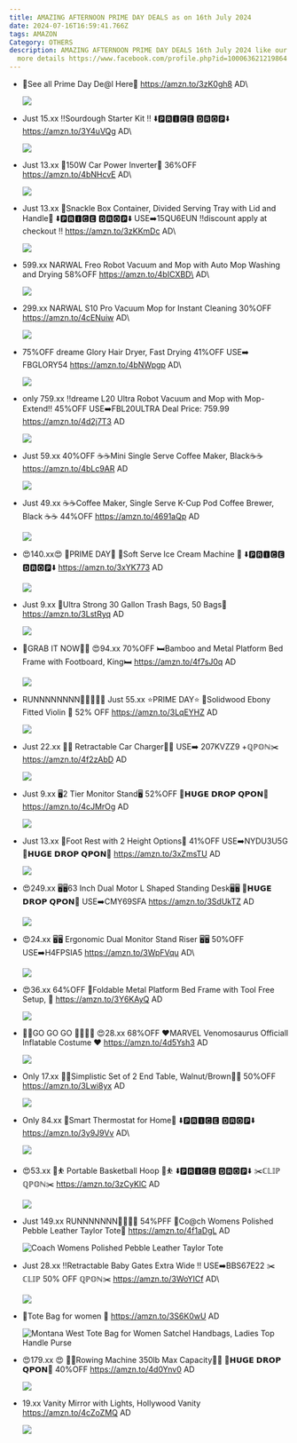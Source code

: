 ```yaml
---
title: AMAZING AFTERNOON PRIME DAY DEALS as on 16th July 2024
date: 2024-07-16T16:59:41.766Z
tags: AMAZON
Category: OTHERS
description: AMAZING AFTERNOON PRIME DAY DEALS 16th July 2024 like our page for
  more details https://www.facebook.com/profile.php?id=100063621219864
---
```

* 🌟See all Prime Day De@l Here🌟
  https://amzn.to/3zK0gh8
  AD\
  <!--StartFragment-->

  ![](https://m.media-amazon.com/images/I/81ugXzyYdFL._AC_SL1500_.jpg)

  <!--EndFragment-->
* Just 15.xx
  ‼️Sourdough Starter Kit ‼️
  ⬇️🅿🆁🅸🅲🅴 🅳🆁🅾🅿⬇️
  https://amzn.to/3Y4uVQg
  AD\
  <!--StartFragment-->

  ![](https://m.media-amazon.com/images/I/81W2J8GY0lL._AC_SL1500_.jpg)

  <!--EndFragment-->
* Just 13.xx
  🌟150W Car Power Inverter🌟
  36%OFF
  https://amzn.to/4bNHcvE
  AD\
  <!--StartFragment-->

  ![](https://m.media-amazon.com/images/I/61xEZbQOrcL._AC_SL1500_.jpg)

  <!--EndFragment-->
* Just 13.xx
  🌟Snackle Box Container, Divided Serving Tray with Lid and Handle🌟
  ⬇️🅿🆁🅸🅲🅴 🅳🆁🅾🅿⬇️
  USE➡️15QU6EUN
  ‼️discount apply at checkout ‼️
  https://amzn.to/3zKKmDc
  AD\
  <!--StartFragment-->

  ![](https://m.media-amazon.com/images/I/7169yDXczVL._AC_SL1500_.jpg)

  <!--EndFragment-->
* 599.xx
  NARWAL Freo Robot Vacuum and Mop with Auto Mop Washing and Drying
  58%OFF
  https://amzn.to/4bICXBD\
  A﻿D\
  <!--StartFragment-->

  ![](https://m.media-amazon.com/images/I/7140qtQfxCL._AC_SL1500_.jpg)

  <!--EndFragment-->
* 299.xx 
  NARWAL S10 Pro Vacuum Mop for Instant Cleaning
  30%OFF
  https://amzn.to/4cENuiw
  AD\
  <!--StartFragment-->

  ![](https://m.media-amazon.com/images/I/61DBy4SUH2L._AC_SL1500_.jpg)

  <!--EndFragment-->
* 75%OFF
  dreame Glory Hair Dryer, Fast Drying
  41%OFF
  USE➡️ FBGLORY54
  https://amzn.to/4bNWpgp
  AD\
  <!--StartFragment-->

  ![](https://m.media-amazon.com/images/I/61qDOmmuYbL._AC_SL1500_.jpg)

  <!--EndFragment-->
* only 759.xx
  ‼️dreame L20 Ultra Robot Vacuum and Mop with Mop-Extend‼️
  45%OFF
  USE➡️FBL20ULTRA
  Deal Price: 759.99
  https://amzn.to/4d2j7T3
  AD

  <!--StartFragment-->

  ![](https://m.media-amazon.com/images/I/71kcvgR-wlL._AC_SL1500_.jpg)

  <!--EndFragment-->
* Just 59.xx
  40%OFF
  ☕☕Mini Single Serve Coffee Maker, Black☕☕
  https://amzn.to/4bLc9AR
  AD

  <!--StartFragment-->

  ![](https://m.media-amazon.com/images/I/71gstT93XIL._AC_SL1500_.jpg)

  <!--EndFragment-->
* Just 49.xx
   ☕☕Coffee Maker, Single Serve K-Cup Pod Coffee Brewer, Black ☕☕
  44%OFF
  https://amzn.to/4691aQp
  AD

  <!--StartFragment-->

  ![](https://m.media-amazon.com/images/I/71lqbWBtyyS._AC_SL1500_.jpg)

  <!--EndFragment-->
* 😍140.xx😍
  🌟PRIME DAY🌟
  🍦Soft Serve Ice Cream Machine 🍦
  ⬇️🅿🆁🅸🅲🅴 🅳🆁🅾🅿⬇️
  https://amzn.to/3xYK773
  AD

  <!--StartFragment-->

  ![](https://m.media-amazon.com/images/I/61aRiMnrqwL._AC_SL1400_.jpg)

  <!--EndFragment-->
* Just 9.xx
  🌟Ultra Strong 30 Gallon Trash Bags, 50 Bags🌟
  https://amzn.to/3LstRyq
  AD

  <!--StartFragment-->

  ![](https://m.media-amazon.com/images/I/81sfmdU1ulL._AC_SL1500_.jpg)

  <!--EndFragment-->
* 🏃GRAB IT NOW🏃‍♀️
  😍94.xx
  70%OFF
  🛏️Bamboo and Metal Platform Bed Frame with Footboard, King🛏️
  https://amzn.to/4f7sJ0q
  AD

  <!--StartFragment-->

  ![](https://m.media-amazon.com/images/I/81zWuhq6oeL._AC_SL1500_.jpg)

  <!--EndFragment-->
* RUNNNNNNNN🏃‍♀️🏃🏃‍♀️
  Just 55.xx
  ⭐️PRIME DAY⭐️
  🎻Solidwood Ebony Fitted Violin 🎻 
  52% OFF
  https://amzn.to/3LqEYHZ
  AD

  <!--StartFragment-->

  ![](https://m.media-amazon.com/images/I/818VCPQbj0L._AC_SL1500_.jpg)

  <!--EndFragment-->
* Just 22.xx
  🔌🔌 Retractable Car Charger🔌🔌
  USE➡️ 207KVZZ9 +ℚℙ𝕆ℕ✂️
  https://amzn.to/4f2zAbD
  AD

  <!--StartFragment-->

  ![](https://m.media-amazon.com/images/I/61mIsEjIJKL._AC_.jpg)

  <!--EndFragment-->
* Just 9.xx
  🖥️2 Tier Monitor Stand🖥️
  52%OFF
  💸𝗛𝗨𝗚𝗘 𝗗𝗥𝗢𝗣 𝗤𝗣𝗢𝗡💸
  https://amzn.to/4cJMrOg
  AD

  <!--StartFragment-->

  ![](https://m.media-amazon.com/images/I/71X9W8XBRcL._AC_SL1500_.jpg)

  <!--EndFragment-->
* Just 13.xx
  🦶Foot Rest with 2 Height Options🦶
  41%OFF
  USE➡️NYDU3U5G
  💸𝗛𝗨𝗚𝗘 𝗗𝗥𝗢𝗣 𝗤𝗣𝗢𝗡💸
  https://amzn.to/3xZmsTU
  AD

  <!--StartFragment-->

  ![](https://m.media-amazon.com/images/I/81QYuCg-scL._AC_SL1500_.jpg)

  <!--EndFragment-->
* 😍249.xx
  🖥️🖥️63 Inch Dual Motor L Shaped Standing Desk🖥️🖥️
  💸𝗛𝗨𝗚𝗘 𝗗𝗥𝗢𝗣 𝗤𝗣𝗢𝗡💸
  USE➡️CMY69SFA
  https://amzn.to/3SdUkTZ
  AD

  <!--StartFragment-->

  ![](https://m.media-amazon.com/images/I/61ErsL19UvL._AC_SL1500_.jpg)

  <!--EndFragment-->
* 😍24.xx
  🖥️🖥️ Ergonomic Dual Monitor Stand Riser 🖥️🖥️
  50%OFF
  USE➡️H4FPSIA5
  https://amzn.to/3WpFVqu
  AD\
  <!--StartFragment-->

  ![](https://m.media-amazon.com/images/I/71sJ45AZ4ML._AC_SL1500_.jpg)

  <!--EndFragment-->
* 😍36.xx 
  64%OFF
  🌟Foldable Metal Platform Bed Frame with Tool Free Setup, 🌟
  https://amzn.to/3Y6KAyQ
  AD

  <!--StartFragment-->

  ![](https://m.media-amazon.com/images/I/61rEcx+vMdL._AC_SL1000_.jpg)

  <!--EndFragment-->
* 🏃🏃GO GO GO 🏃‍♀️🏃‍♀️
  😍28.xx
  68%OFF
  ❤️MARVEL Venomosaurus Officiall Inflatable Costume ❤️
  https://amzn.to/4d5Ysh3
  AD

  <!--StartFragment-->

  ![](https://m.media-amazon.com/images/I/81kQsBOTzqL._AC_SX679_.jpg)

  <!--EndFragment-->
* Only 17.xx 
  🤎🤎Simplistic Set of 2 End Table, Walnut/Brown🤎🤎
  50%OFF
  https://amzn.to/3Lwi8yx
  AD

  <!--StartFragment-->

  ![](https://m.media-amazon.com/images/I/61cnTDK2I8L._AC_SL1500_.jpg)

  <!--EndFragment-->
* Only 84.xx 
  🌟Smart Thermostat for Home🌟
  ⬇️🅿🆁🅸🅲🅴 🅳🆁🅾🅿⬇️
  https://amzn.to/3y9J9Vv
  AD\
  <!--StartFragment-->

  ![](https://m.media-amazon.com/images/I/61A+x8c9VeL._AC_SL1500_.jpg)

  <!--EndFragment-->
* 😍53.xx
  🏀⛹️  Portable Basketball Hoop 🏀⛹️
  ⬇️🅿🆁🅸🅲🅴 🅳🆁🅾🅿⬇️
  ✂️ℂ𝕃𝕀ℙ ℚℙ𝕆ℕ✂️
  https://amzn.to/3zCyKlC
  AD

  <!--StartFragment-->

  ![](https://m.media-amazon.com/images/I/915peM9ZWjL._AC_SL1500_.jpg)

  <!--EndFragment-->
* Just 149.xx
  RUNNNNNNN🏃‍♀️🏃‍♀️
  54%PFF
   👜Co@ch Womens Polished Pebble Leather Taylor Tote👜
  https://amzn.to/4f1aDgL
  AD

  <!--StartFragment-->

  ![Coach Womens Polished Pebble Leather Taylor Tote](https://m.media-amazon.com/images/I/71PJ+8baTqL._AC_SY500_.jpg)

  <!--EndFragment-->
* Just 28.xx
  ‼️Retractable Baby Gates Extra 
  Wide ‼️
  USE➡️BBS67E22
  ✂️ℂ𝕃𝕀ℙ 50% OFF ℚℙ𝕆ℕ✂️
  https://amzn.to/3WoYICf
  AD\
  <!--StartFragment-->

  ![](https://m.media-amazon.com/images/I/81dFbNm+v7L._AC_SL1500_.jpg)

  <!--EndFragment-->
* 👜Tote Bag for women 👜
  https://amzn.to/3S6K0wU
  AD

  <!--StartFragment-->

  ![Montana West Tote Bag for Women Satchel Handbags, Ladies Top Handle Purse](https://m.media-amazon.com/images/I/916vDxhKlwL._AC_SY500_.jpg)

  <!--EndFragment-->
* 😍179.xx  😍
  💪💪Rowing Machine 350lb Max Capacity💪💪
  💸𝗛𝗨𝗚𝗘 𝗗𝗥𝗢𝗣 𝗤𝗣𝗢𝗡💸
  40%OFF
  https://amzn.to/4d0Ynv0
  AD

  <!--StartFragment-->

  ![](https://m.media-amazon.com/images/I/715ZME98LrL._AC_SL1500_.jpg)

  <!--EndFragment-->
* 19.xx 
  Vanity Mirror with Lights, Hollywood Vanity
  https://amzn.to/4cZoZMQ
  AD

  <!--StartFragment-->

  ![](https://m.media-amazon.com/images/I/71lt6El8emL._AC_SL1500_.jpg)

  <!--EndFragment-->